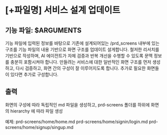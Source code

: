 # [+파일명] 서비스 설계 업데이트

## 기능 파일: $ARGUMENTS

기능 파일에 입력된 정보를 바탕으로 기존에 설계되어있는 /prd_screens 내부에 있는 구조를 기능 파일의 내용 기반으로 화면 구조를 업데이트 설게합니다. 철저한 리서치를 기반으로 작성하며, AI 에이전트가 자체 검증과 반복 개선을 수행할 수 있도록 문맥 정보를 충분히 포함시켜야 합니다.
만들려는 서비스에 대한 일반적인 화면 구조를 먼저 생성하고, 다시 검증하고, 화면 간의 구성이 잘 이루어지도록 합니다.
추가로 필요한 화면들이 있다면 추가로 구성합니다.

## 출력

화면의 구성에 따라 독립적인 md 파일을 생성하고, prd-screens 폴더를 하위에 화면의 hierarchy 에 따라 파일 생성

예제:
prd-screens/home/home.md
prd-screens/home/signin/login.md
prd-screens/home/signup/singup.md
